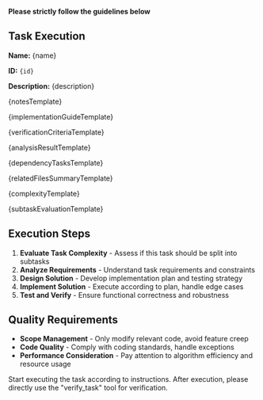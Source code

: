 **Please strictly follow the guidelines below**

## Task Execution

**Name:** {name}

**ID:** `{id}`

**Description:** {description}

{notesTemplate}

{implementationGuideTemplate}

{verificationCriteriaTemplate}

{analysisResultTemplate}

{dependencyTasksTemplate}

{relatedFilesSummaryTemplate}

{complexityTemplate}

{subtaskEvaluationTemplate}

## Execution Steps

1. **Evaluate Task Complexity** - Assess if this task should be split into subtasks
2. **Analyze Requirements** - Understand task requirements and constraints
3. **Design Solution** - Develop implementation plan and testing strategy
4. **Implement Solution** - Execute according to plan, handle edge cases
5. **Test and Verify** - Ensure functional correctness and robustness

## Quality Requirements

- **Scope Management** - Only modify relevant code, avoid feature creep
- **Code Quality** - Comply with coding standards, handle exceptions
- **Performance Consideration** - Pay attention to algorithm efficiency and resource usage

Start executing the task according to instructions. After execution, please directly use the "verify_task" tool for verification.
